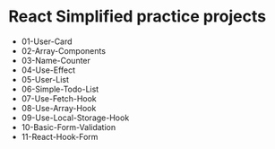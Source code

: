 # React Simplified practice projects

+ 01-User-Card
+ 02-Array-Components
+ 03-Name-Counter
+ 04-Use-Effect
+ 05-User-List
+ 06-Simple-Todo-List
+ 07-Use-Fetch-Hook
+ 08-Use-Array-Hook
+ 09-Use-Local-Storage-Hook
+ 10-Basic-Form-Validation
+ 11-React-Hook-Form